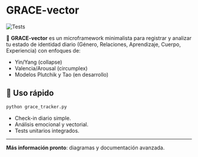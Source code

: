 # GRACE-vector

![Tests](https://img.shields.io/badge/tests-passing-brightgreen)

🧭 **GRACE-vector** es un microframework minimalista para registrar y analizar tu estado de identidad diario (Género, Relaciones, Aprendizaje, Cuerpo, Experiencia) con enfoques de:

- Yin/Yang (collapse)
- Valencia/Arousal (circumplex)
- Modelos Plutchik y Tao (en desarrollo)

## 🚀 Uso rápido
```bash
python grace_tracker.py
```

- Check-in diario simple.
- Análisis emocional y vectorial.
- Tests unitarios integrados.

---
**Más información pronto**: diagramas y documentación avanzada.

